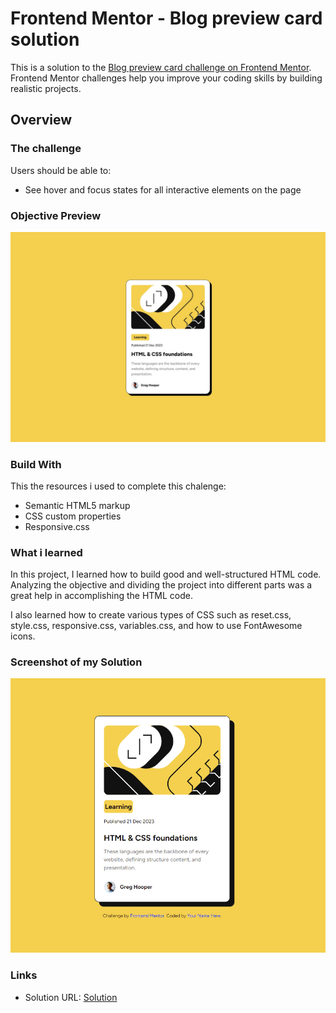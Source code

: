 # Frontend Mentor - Blog preview card solution

This is a solution to the [Blog preview card challenge on Frontend Mentor](https://www.frontendmentor.io/challenges/blog-preview-card-ckPaj01IcS). Frontend Mentor challenges help you improve your coding skills by building realistic projects. 

## Overview

### The challenge

Users should be able to:

- See hover and focus states for all interactive elements on the page

### Objective Preview

![desktop preview do desafio](./design/desktop-design.jpg)

### Build With

This the resources i used to complete this chalenge:

- Semantic HTML5 markup
- CSS custom properties
- Responsive.css

### What i learned

In this project, I learned how to build good and well-structured HTML code. Analyzing the objective and dividing the project into different parts was a great help in accomplishing the HTML code.

I also learned how to create various types of CSS such as reset.css, style.css, responsive.css, variables.css, and how to use FontAwesome icons.

### Screenshot of my Solution

![Minha solução](./design/minha%20solução.gif)

### Links

- Solution URL: [Solution]()